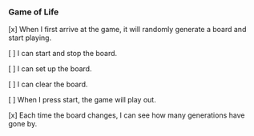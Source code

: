### Game of Life ###

[x] When I first arrive at the game, it will randomly generate a board and start playing.

[ ] I can start and stop the board.

[ ] I can set up the board.

[ ] I can clear the board.

[ ] When I press start, the game will play out.

[x] Each time the board changes, I can see how many generations have gone by.
